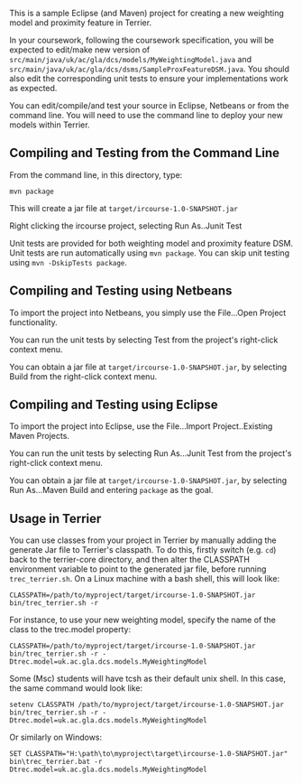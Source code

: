 This is a sample Eclipse (and Maven) project for creating a new weighting model and proximity feature in Terrier.

In your coursework, following the coursework specification, you will be expected to edit/make new version of `src/main/java/uk/ac/gla/dcs/models/MyWeightingModel.java` and `src/main/java/uk/ac/gla/dcs/dsms/SampleProxFeatureDSM.java`. You should also edit the corresponding unit tests to ensure your implementations work as expected.

You can edit/compile/and test your source in Eclipse, Netbeans or from the command line. You will need to use the command line to deploy your new models within Terrier.

## Compiling and Testing from the Command Line

From the command line, in this directory, type:
	
	mvn package

This will create a jar file at `target/ircourse-1.0-SNAPSHOT.jar`

 Right clicking the ircourse project, selecting Run As..Junit Test 

Unit tests are provided for both weighting model and proximity feature DSM. Unit tests are run automatically using `mvn package`. You can skip unit testing using `mvn -DskipTests package`.

## Compiling and Testing using Netbeans

To import the project into Netbeans, you simply use the File...Open Project functionality.

You can run the unit tests by selecting Test from the project's right-click context menu.

You can obtain a jar file at `target/ircourse-1.0-SNAPSHOT.jar`, by selecting Build from the right-click context menu.

## Compiling and Testing using Eclipse

To import the project into Eclipse, use the File...Import Project..Existing Maven Projects.

You can run the unit tests by selecting Run As...Junit Test from the project's right-click context menu.

You can obtain a jar file at `target/ircourse-1.0-SNAPSHOT.jar`, by selecting Run As...Maven Build and entering `package` as the goal. 

## Usage in Terrier

You can use classes from your project in Terrier by manually adding the generate Jar file to Terrier's classpath. To do this, firstly switch (e.g. `cd`) back to the terrier-core directory, and then alter the CLASSPATH environment variable to point to the generated jar file, before running `trec_terrier.sh`. On a Linux machine with a bash shell, this will look like:

	CLASSPATH=/path/to/myproject/target/ircourse-1.0-SNAPSHOT.jar bin/trec_terrier.sh -r
	
For instance, to use your new weighting model, specify the name of the class to the trec.model property:

	CLASSPATH=/path/to/myproject/target/ircourse-1.0-SNAPSHOT.jar bin/trec_terrier.sh -r -Dtrec.model=uk.ac.gla.dcs.models.MyWeightingModel

Some (Msc) students will have tcsh as their default unix shell. In this case, the same command would look like:

    setenv CLASSPATH /path/to/myproject/target/ircourse-1.0-SNAPSHOT.jar 
    bin/trec_terrier.sh -r -Dtrec.model=uk.ac.gla.dcs.models.MyWeightingModel
    
Or similarly on Windows:

    SET CLASSPATH="H:\path\to\myproject\target\ircourse-1.0-SNAPSHOT.jar"
    bin\trec_terrier.bat -r Dtrec.model=uk.ac.gla.dcs.models.MyWeightingModel
